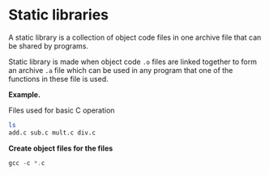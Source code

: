 # Static libraries

A static library is a collection of object code files in one archive file that can be shared by programs.

Static library is made when object code ``.o`` files are linked together to form an archive ``.a`` file which can be used in any program that one of the functions in these file is used.  

**Example.** 

Files used for basic C operation

```sh
ls
add.c sub.c mult.c div.c
```
**Create object files for the files**

```C
gcc -c *.c
```

